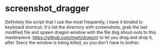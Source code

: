 # screenshot_dragger

Definitely the script that I use the most frequently, I have it binded to keyboard shortcut. It's list the directory with screenshots, grab the last modified file and spawn dragon window with the file (big shout-outs to this masterpiece: https://github.com/mwh/dragon) to let you drag and drop it, after 3secs the window is being killed, so you don't have to bother.
